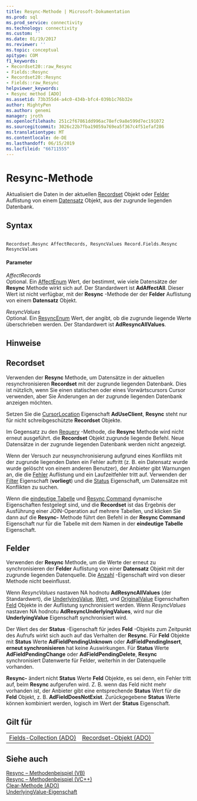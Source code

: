 ```yaml
---
title: Resync-Methode | Microsoft-Dokumentation
ms.prod: sql
ms.prod_service: connectivity
ms.technology: connectivity
ms.custom: ''
ms.date: 01/19/2017
ms.reviewer: ''
ms.topic: conceptual
apitype: COM
f1_keywords:
- Recordset20::raw_Resync
- Fields::Resync
- Recordset20::Resync
- Fields::raw_Resync
helpviewer_keywords:
- Resync method [ADO]
ms.assetid: 73b355d4-a4c0-434b-bfc4-039b1c76b32e
author: MightyPen
ms.author: genemi
manager: jroth
ms.openlocfilehash: 251c2f67861dd996ac78efc9a8e599d7ec191072
ms.sourcegitcommit: 3026c22b7fba19059a769ea5f367c4f51efaf286
ms.translationtype: MT
ms.contentlocale: de-DE
ms.lasthandoff: 06/15/2019
ms.locfileid: "66711555"
---
```

# <a name="resync-method"></a>Resync-Methode
Aktualisiert die Daten in der aktuellen [Recordset](../../../ado/reference/ado-api/recordset-object-ado.md) Objekt oder [Felder](../../../ado/reference/ado-api/fields-collection-ado.md) Auflistung von einem [Datensatz](../../../ado/reference/ado-api/record-object-ado.md) Objekt, aus der zugrunde liegenden Datenbank.  
  
## <a name="syntax"></a>Syntax  
  
```  
  
Recordset.Resync AffectRecords, ResyncValues Record.Fields.Resync ResyncValues  
```  
  
#### <a name="parameters"></a>Parameter  
 *AffectRecords*  
 Optional. Ein [AffectEnum](../../../ado/reference/ado-api/affectenum.md) Wert, der bestimmt, wie viele Datensätze der **Resync** Methode wirkt sich auf. Der Standardwert ist **AdAffectAll**. Dieser Wert ist nicht verfügbar, mit der **Resync** -Methode der der **Felder** Auflistung von einem **Datensatz** Objekt.  
  
 *ResyncValues*  
 Optional. Ein [ResyncEnum](../../../ado/reference/ado-api/resyncenum.md) Wert, der angibt, ob die zugrunde liegende Werte überschrieben werden. Der Standardwert ist **AdResyncAllValues**.  
  
## <a name="remarks"></a>Hinweise  
  
## <a name="recordset"></a>Recordset  
 Verwenden der **Resync** Methode, um Datensätze in der aktuellen resynchronisieren **Recordset** mit der zugrunde liegenden Datenbank. Dies ist nützlich, wenn Sie einen statischen oder eines Vorwärtscursors Cursor verwenden, aber Sie Änderungen an der zugrunde liegenden Datenbank anzeigen möchten.  
  
 Setzen Sie die [CursorLocation](../../../ado/reference/ado-api/cursorlocation-property-ado.md) Eigenschaft **AdUseClient**, **Resync** steht nur für nicht schreibgeschützte **Recordset** Objekte.  
  
 Im Gegensatz zu den [Requery](../../../ado/reference/ado-api/requery-method.md) -Methode, die **Resync** Methode wird nicht erneut ausgeführt. die **Recordset** Objekt zugrunde liegende Befehl. Neue Datensätze in der zugrunde liegenden Datenbank werden nicht angezeigt.  
  
 Wenn der Versuch zur neusynchronisierung aufgrund eines Konflikts mit der zugrunde liegenden Daten ein Fehler auftritt (z. B. ein Datensatz wurde wurde gelöscht von einem anderen Benutzer), der Anbieter gibt Warnungen an, die die [Fehler](../../../ado/reference/ado-api/errors-collection-ado.md) Auflistung und ein Laufzeitfehler tritt auf. Verwenden der [Filter](../../../ado/reference/ado-api/filter-property.md) Eigenschaft (**vorliegt**) und die [Status](../../../ado/reference/ado-api/status-property-ado-recordset.md) Eigenschaft, um Datensätze mit Konflikten zu suchen.  
  
 Wenn die [eindeutige Tabelle](../../../ado/reference/ado-api/unique-table-unique-schema-unique-catalog-properties-dynamic-ado.md) und [Resync Command](../../../ado/reference/ado-api/resync-command-property-dynamic-ado.md) dynamische Eigenschaften festgelegt sind, und die **Recordset** ist das Ergebnis der Ausführung einer JOIN-Operation auf mehrere Tabellen, und klicken Sie dann auf die  **Resync-** Methode führt den Befehl in der **Resync Command** Eigenschaft nur für die Tabelle mit dem Namen in der **eindeutige Tabelle** Eigenschaft.  
  
## <a name="fields"></a>Felder  
 Verwenden der **Resync** Methode, um die Werte der erneut zu synchronisieren der **Felder** Auflistung von einer **Datensatz** Objekt mit der zugrunde liegenden Datenquelle. Die [Anzahl](../../../ado/reference/ado-api/count-property-ado.md) -Eigenschaft wird von dieser Methode nicht beeinflusst.  
  
 Wenn *ResyncValues* nastaven NA hodnotu **AdResyncAllValues** (der Standardwert), die [UnderlyingValue](../../../ado/reference/ado-api/underlyingvalue-property.md), [Wert](../../../ado/reference/ado-api/value-property-ado.md), und [ OriginalValue](../../../ado/reference/ado-api/originalvalue-property-ado.md) Eigenschaften [Feld](../../../ado/reference/ado-api/field-object.md) Objekte in der Auflistung synchronisiert werden. Wenn *ResyncValues* nastaven NA hodnotu **AdResyncUnderlyingValues**, wird nur die **UnderlyingValue** Eigenschaft synchronisiert wird.  
  
 Der Wert des der **Status** -Eigenschaft für jedes **Feld** -Objekts zum Zeitpunkt des Aufrufs wirkt sich auch auf das Verhalten der **Resync**. Für **Feld** Objekte mit **Status** Werte **AdFieldPendingUnknown** oder **AdFieldPendingInsert**, **erneut synchronisieren**  hat keine Auswirkungen. Für **Status** Werte **AdFieldPendingChange** oder **AdFieldPendingDelete**, **Resync** synchronisiert Datenwerte für Felder, weiterhin in der Datenquelle vorhanden.  
  
 **Resync-** ändert nicht **Status** Werte **Feld** Objekte, es sei denn, ein Fehler tritt auf, beim **Resync** aufgerufen wird. Z. B. wenn das Feld nicht mehr vorhanden ist, der Anbieter gibt eine entsprechende **Status** Wert für die **Feld** Objekt, z. B. **AdFieldDoesNotExist**. Zurückgegebene **Status** Werte können kombiniert werden, logisch im Wert der **Status** Eigenschaft.  
  
## <a name="applies-to"></a>Gilt für  
  
|||  
|-|-|  
|[Fields-Collection (ADO)](../../../ado/reference/ado-api/fields-collection-ado.md)|[Recordset-Objekt (ADO)](../../../ado/reference/ado-api/recordset-object-ado.md)|  
  
## <a name="see-also"></a>Siehe auch  
 [Resync – Methodenbeispiel (VB)](../../../ado/reference/ado-api/resync-method-example-vb.md)   
 [Resync – Methodenbeispiel (VC++)](../../../ado/reference/ado-api/resync-method-example-vc.md)   
 [Clear-Methode (ADO)](../../../ado/reference/ado-api/clear-method-ado.md)   
 [UnderlyingValue-Eigenschaft](../../../ado/reference/ado-api/underlyingvalue-property.md)

